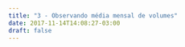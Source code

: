 ```yaml
---
title: "3 - Observando média mensal de volumes"
date: 2017-11-14T14:08:27-03:00
draft: false
---
```


<div id="vis" width=300></div>

<script src="https://cdnjs.cloudflare.com/ajax/libs/vega/3.0.7/vega.js"></script>
<script src="https://cdnjs.cloudflare.com/ajax/libs/vega-lite/2.0.1/vega-lite.js"></script>
<script src="https://cdnjs.cloudflare.com/ajax/libs/vega-embed/3.0.0-rc7/vega-embed.js"></script>
<script>
    const spec = "https://gist.githubusercontent.com/JuanBarros2/5f54da86f6e1f266caa8358ec95d23c8/raw/cd4a4a646da4c90e1b6590504e9516280b5dd316/visual3.json";
  	vegaEmbed('#vis', spec).catch(console.warn);
</script>

